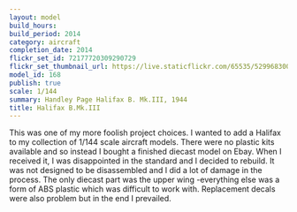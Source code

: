 ```yaml
---
layout: model
build_hours: 
build_period: 2014
category: aircraft
completion_date: 2014
flickr_set_id: 72177720309290729
flickr_set_thumbnail_url: https://live.staticflickr.com/65535/52996830046_3c648251c4_m.jpg
model_id: 168
publish: true
scale: 1/144
summary: Handley Page Halifax B. Mk.III, 1944
title: Halifax B.Mk.III
---
```


This was one of my more foolish project choices. I wanted to add a Halifax to my collection of 1/144 scale aircraft models. There were no plastic kits available and so instead I bought a finished diecast model on Ebay. When I received it, I was disappointed in the standard and I decided to rebuild. It was not designed to be disassembled and I did a lot of damage in the process. The only diecast part was the upper wing -everything else was a form of ABS plastic which was difficult to work with. Replacement decals were also problem but in the end I prevailed.
